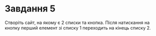 # Завдання 5

Створіть сайт, на якому є 2 списки та кнопка. Після натискання на кнопку перший елемент зі списку 1 переходить на кінець списку 2.